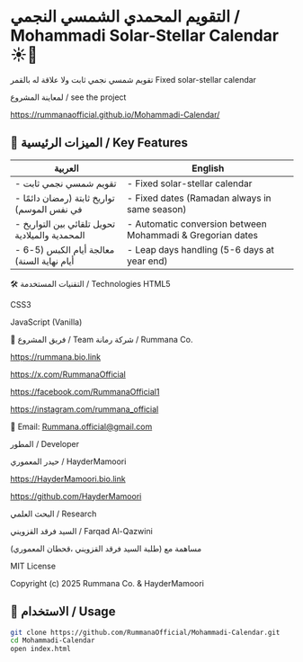 # التقويم المحمدي الشمسي النجمي / Mohammadi Solar-Stellar Calendar ☀️📅

تقويم شمسي نجمي ثابت ولا علاقة له بالقمر
Fixed solar-stellar calendar 

لمعاينة المشروع / see the project 


https://rummanaofficial.github.io/Mohammadi-Calendar/

## 🌟 الميزات الرئيسية / Key Features
| العربية | English |
|---------|---------|
| - تقويم شمسي نجمي ثابت | - Fixed solar-stellar calendar 
| - تواريخ ثابتة (رمضان دائمًا في نفس الموسم) | - Fixed dates (Ramadan always in same season) |
| - تحويل تلقائي بين التواريخ المحمدية والميلادية | - Automatic conversion between Mohammadi & Gregorian dates |
| - معالجة أيام الكبس (5-6 أيام نهاية السنة) | - Leap days handling (5-6 days at year end) |
🛠️ التقنيات المستخدمة / Technologies
HTML5

CSS3

JavaScript (Vanilla)

👥 فريق المشروع / Team
شركة رمانة / Rummana Co.

https://rummana.bio.link 

https://x.com/RummanaOfficial 

https://facebook.com/RummanaOfficial1

https://instagram.com/rummana_official

📧 Email: Rummana.official@gmail.com


المطور / Developer

حيدر المعموري / HayderMamoori

https://HayderMamoori.bio.link

https://github.com/HayderMamoori


البحث العلمي / Research

السيد فرقد القزويني / Farqad Al-Qazwini

مساهمة مع (طلبة السيد فرقد القزويني ،قحطان المعموري)


MIT License

Copyright (c) 2025 Rummana Co. & HayderMamoori


## 🚀 الاستخدام / Usage
```bash
git clone https://github.com/RummanaOfficial/Mohammadi-Calendar.git
cd Mohammadi-Calendar
open index.html
